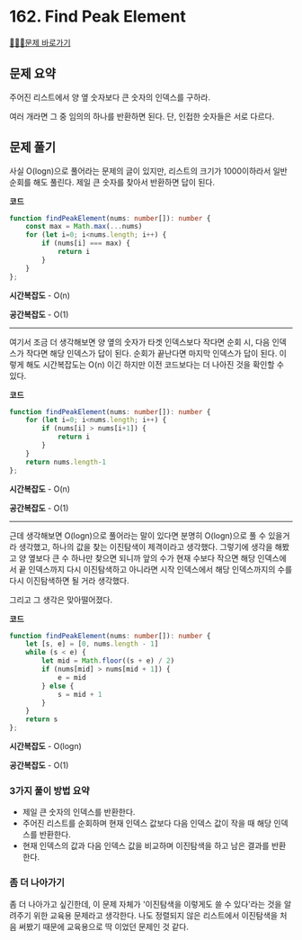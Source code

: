 # 162. Find Peak Element

[🧑🏻‍💻문제 바로가기](https://leetcode.com/problems/find-peak-element)



## 문제 요약

주어진 리스트에서 양 옆 숫자보다 큰 숫자의 인덱스를 구하라.

여러 개라면 그 중 임의의 하나를 반환하면 된다. 단, 인접한 숫자들은 서로 다르다.



## 문제 풀기

사실 O(logn)으로 풀어라는 문제의 글이 있지만, 리스트의 크기가 1000이하라서 일반 순회를 해도 풀린다. 제일 큰 숫자를 찾아서 반환하면 답이 된다.



**코드**

```ts
function findPeakElement(nums: number[]): number {
    const max = Math.max(...nums)
    for (let i=0; i<nums.length; i++) {
        if (nums[i] === max) {
            return i
        }
    }
};
```

**시간복잡도** - O(n)

**공간복잡도** - O(1)



---

여기서 조금 더 생각해보면 양 옆의 숫자가 타겟 인덱스보다 작다면 순회 시, 다음 인덱스가 작다면 해당 인덱스가 답이 된다. 순회가 끝난다면 마지막 인덱스가 답이 된다. 이렇게 해도 시간복잡도는 O(n) 이긴 하지만 이전 코드보다는 더 나아진 것을 확인할 수 있다.



**코드**

```ts
function findPeakElement(nums: number[]): number {
    for (let i=0; i<nums.length; i++) {
        if (nums[i] > nums[i+1]) {
            return i
        }
    }
    return nums.length-1
};
```

**시간복잡도** - O(n)

**공간복잡도** - O(1)



---

근데 생각해보면 O(logn)으로 풀어라는 말이 있다면 분명히 O(logn)으로 풀 수 있을거라 생각했고, 하나의 값을 찾는 이진탐색이 제격이라고 생각했다. 그렇기에 생각을 해봤고 양 옆보다 큰 수 하나만 찾으면 되니까 앞의 수가 현재 수보다 작으면 해당 인덱스에서 끝 인덱스까지 다시 이진탐색하고 아니라면 시작 인덱스에서 해당 인덱스까지의 수를 다시 이진탐색하면 될 거라 생각했다.

그리고 그 생각은 맞아떨어졌다.



**코드**

```ts
function findPeakElement(nums: number[]): number {
    let [s, e] = [0, nums.length - 1]
    while (s < e) {
        let mid = Math.floor((s + e) / 2)
        if (nums[mid] > nums[mid + 1]) {
            e = mid
        } else {
            s = mid + 1
        }
    }
    return s
};
```

**시간복잡도** - O(logn)

**공간복잡도** - O(1)



### 3가지 풀이 방법 요약

* 제일 큰 숫자의 인덱스를 반환한다.
* 주어진 리스트를 순회하며 현재 인덱스 값보다 다음 인덱스 값이 작을 때 해당 인덱스를 반환한다.
* 현재 인덱스의 값과 다음 인덱스 값을 비교하며 이진탐색을 하고 남은 결과를 반환한다.



### 좀 더 나아가기

좀 더 나아가고 싶긴한데, 이 문제 자체가 '이진탐색을 이렇게도 쓸 수 있다'라는 것을 알려주기 위한 교육용 문제라고 생각한다. 나도 정렬되지 않은 리스트에서 이진탐색을 처음 써봤기 때문에 교육용으로 딱 이었던 문제인 것 같다.

